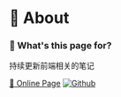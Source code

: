 # 🌈 About
### 🙋 What's this page for?

持续更新前端相关的笔记

[🔗 Online Page](https://blog.hong97.ltd) [![Github](https://img.shields.io/badge/Github-100000.svg?logo=github&logoColor=white)](https://github.com/hongding0211/frontend-notes)
